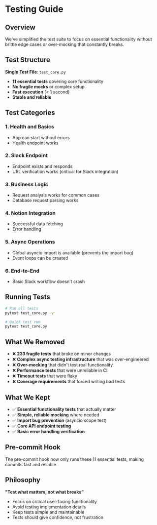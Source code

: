 # Testing Guide

## Overview

We've simplified the test suite to focus on essential functionality without brittle edge cases or over-mocking that constantly breaks.

## Test Structure

**Single Test File**: `test_core.py`
- **11 essential tests** covering core functionality
- **No fragile mocks** or complex setup
- **Fast execution** (< 1 second)
- **Stable and reliable**

## Test Categories

### 1. Health and Basics
- App can start without errors
- Health endpoint works

### 2. Slack Endpoint
- Endpoint exists and responds
- URL verification works (critical for Slack integration)

### 3. Business Logic
- Request analysis works for common cases
- Database request parsing works

### 4. Notion Integration
- Successful data fetching
- Error handling

### 5. Async Operations
- Global asyncio import is available (prevents the import bug)
- Event loops can be created

### 6. End-to-End
- Basic Slack workflow doesn't crash

## Running Tests

```bash
# Run all tests
pytest test_core.py -v

# Quick test run
pytest test_core.py
```

## What We Removed

- ❌ **233 fragile tests** that broke on minor changes
- ❌ **Complex async testing infrastructure** that was over-engineered  
- ❌ **Over-mocking** that didn't test real functionality
- ❌ **Performance tests** that were unreliable in CI
- ❌ **Timeout tests** that were flaky
- ❌ **Coverage requirements** that forced writing bad tests

## What We Kept

- ✅ **Essential functionality tests** that actually matter
- ✅ **Simple, reliable mocking** where needed
- ✅ **Import bug prevention** (asyncio scope test)
- ✅ **Core API endpoint testing**
- ✅ **Basic error handling verification**

## Pre-commit Hook

The pre-commit hook now only runs these 11 essential tests, making commits fast and reliable.

## Philosophy

**"Test what matters, not what breaks"**

- Focus on critical user-facing functionality
- Avoid testing implementation details
- Keep tests simple and maintainable
- Tests should give confidence, not frustration

